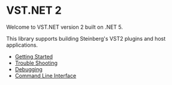 # VST.NET 2

Welcome to VST.NET version 2 built on .NET 5.

This library supports building Steinberg's VST2 plugins and host applications.

- [Getting Started](GettingStarted.md)
- [Trouble Shooting](TroubleShooting.md)
- [Debugging](Debugging.md)
- [Command Line Interface](cli.md)
